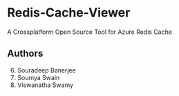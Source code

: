 # Redis-Cache-Viewer
A Crossplatform Open Source Tool for Azure Redis Cache

## Authors
6. Souradeep Banerjee
7. Soumya Swain
8. Viswanatha Swamy
